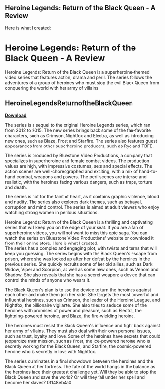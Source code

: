 ## Heroine Legends: Return of the Black Queen - A Review

  Here is what I created:  
# Heroine Legends: Return of the Black Queen - A Review
 
Heroine Legends: Return of the Black Queen is a superheroine-themed video series that features action, drama and peril. The series follows the adventures of a group of heroines who must stop the evil Black Queen from conquering the world with her army of villains.
 
## HeroineLegendsReturnoftheBlackQueen


[**Download**](https://www.google.com/url?q=https%3A%2F%2Furluss.com%2F2tKN6v&sa=D&sntz=1&usg=AOvVaw3qrB8OvG3hIvi-Bvm5iCBO)

 
The series is a sequel to the original Heroine Legends series, which ran from 2012 to 2015. The new series brings back some of the fan-favorite characters, such as Crimson, Nightfox and Electra, as well as introducing new ones, such as Blaze, Frost and Starfire. The series also features guest appearances from other superheroine producers, such as Rye and TBFE.
 
The series is produced by Bluestone Video Productions, a company that specializes in superheroine and female combat videos. The production values are high, with impressive costumes, sets and special effects. The action scenes are well-choreographed and exciting, with a mix of hand-to-hand combat, weapons and powers. The peril scenes are intense and realistic, with the heroines facing various dangers, such as traps, torture and death.
 
The series is not for the faint of heart, as it contains graphic violence, blood and nudity. The series also explores dark themes, such as betrayal, corruption and mind control. The series is aimed at adult viewers who enjoy watching strong women in perilous situations.
 
Heroine Legends: Return of the Black Queen is a thrilling and captivating series that will keep you on the edge of your seat. If you are a fan of superheroine videos, you will not want to miss this epic saga. You can watch the series on Bluestone Video Productions' website or download it from their online store.
 Here is what I created:  
The series has a complex and engaging plot, with twists and turns that will keep you guessing. The series begins with the Black Queen's escape from prison, where she was locked up after her defeat by the heroines in the previous series. She quickly recruits some of her old allies, such as Dark Widow, Viper and Scorpion, as well as some new ones, such as Venom and Shadow. She also reveals that she has a secret weapon: a device that can control the minds of anyone who wears it.
 
The Black Queen's plan is to use the device to turn the heroines against each other and make them join her side. She targets the most powerful and influential heroines, such as Crimson, the leader of the Heroine League, and Nightfox, the billionaire vigilante. She also tries to seduce some of the heroines with promises of power and pleasure, such as Electra, the lightning-powered heroine, and Blaze, the fire-wielding heroine.
 
The heroines must resist the Black Queen's influence and fight back against her army of villains. They must also deal with their own personal issues, such as trust, loyalty and love. Some of the heroines have secrets that could jeopardize their mission, such as Frost, the ice-powered heroine who is secretly working for the Black Queen, and Starfire, the cosmic-powered heroine who is secretly in love with Nightfox.
 
The series culminates in a final showdown between the heroines and the Black Queen at her fortress. The fate of the world hangs in the balance as the heroines face their greatest challenge yet. Will they be able to stop the Black Queen and save the world? Or will they fall under her spell and become her slaves?
 0f148eb4a0
